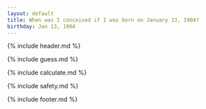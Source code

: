 ```yaml
---
layout: default
title: When was I conceived if I was born on January 13, 1904?
birthday: Jan 13, 1904
---
```


{% include header.md %}

{% include guess.md %}

{% include calculate.md %}

{% include safety.md %}

{% include footer.md %}



